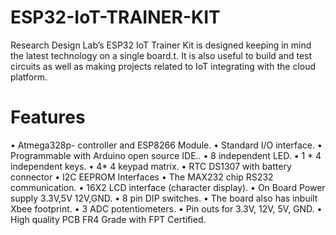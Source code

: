 # ESP32-IoT-TRAINER-KIT
Research Design Lab’s ESP32 IoT Trainer Kit is designed keeping in mind the latest technology on a single board.t. It is also useful to build and test circuits as well as making projects related to IoT integrating with the cloud platform. 
# Features
•	Atmega328p- controller and ESP8266 Module.
•	Standard I/O interface.
•	Programmable with Arduino open source IDE..
•	8 independent LED.
•	1 * 4 independent keys.
•	4* 4 keypad matrix.
•	RTC DS1307 with battery connector
•	I2C EEPROM Interfaces
•	The MAX232 chip RS232 communication.
•	16X2 LCD interface (character display).
•	On Board Power supply 3.3V,5V 12V,GND.
•	8 pin DIP switches.
•	The board also has inbuilt Xbee footprint.
•	3 ADC potentiometers.
•	Pin outs for 3.3V, 12V, 5V, GND.
•	High quality PCB FR4 Grade with FPT Certified.
